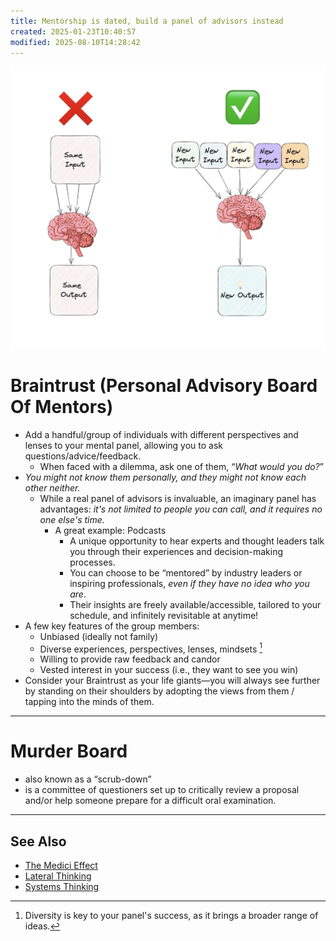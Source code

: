 ```yaml
---
title: Mentorship is dated, build a panel of advisors instead
created: 2025-01-23T10:40:57
modified: 2025-08-10T14:28:42
---
```


![](../_attachments/1abb6f103b7cbb0ab268cd7901aa80bb.jpg)

# Braintrust (Personal Advisory Board Of Mentors)

* Add a handful/group of individuals with different perspectives and lenses to your mental panel, allowing you to ask questions/advice/feedback.
	* When faced with a dilemma, ask one of them, “_What would you do?_”
* _You might not know them personally, and they might not know each other neither._
	* While a real panel of advisors is invaluable, an imaginary panel has advantages: _it's not limited to people you can call, and it requires no one else's time._
		* A great example: Podcasts
			* A unique opportunity to hear experts and thought leaders talk you through their experiences and decision-making processes.
			* You can choose to be “mentored” by industry leaders or inspiring professionals, _even if they have no idea who you are_.
			* Their insights are freely available/accessible, tailored to your schedule, and infinitely revisitable at anytime!
* A few key features of the group members:
	* Unbiased (ideally not family)
	* Diverse experiences, perspectives, lenses, mindsets [^1]
	* Willing to provide raw feedback and candor
	* Vested interest in your success (i.e., they want to see you win)
* Consider your Braintrust as your life giants—you will always see further by standing on their shoulders by adopting the views from them / tapping into the minds of them.

---

# Murder Board

* also known as a “scrub-down”
* is a committee of questioners set up to critically review a proposal and/or help someone prepare for a difficult oral examination.

---

## See Also

* [The Medici Effect](The%20Medici%20Effect.md)
* [Lateral Thinking](Lateral%20Thinking.md)
* [Systems Thinking](Systems%20Thinking.md)

[^1]: Diversity is key to your panel's success, as it brings a broader range of ideas.
